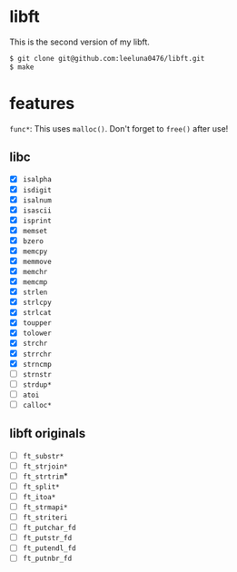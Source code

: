 # libft
This is the second version of my libft.

```bash
$ git clone git@github.com:leeluna0476/libft.git
$ make
```

# features
`func*`: This uses `malloc()`. Don't forget to `free()` after use!
## libc
- [x] `isalpha`
- [x] `isdigit`
- [x] `isalnum`
- [x] `isascii`
- [x] `isprint`
- [x] `memset`
- [x] `bzero`
- [x] `memcpy`
- [x] `memmove`
- [x] `memchr`
- [x] `memcmp`
- [x] `strlen`
- [x] `strlcpy`
- [x] `strlcat`
- [x] `toupper`
- [x] `tolower`
- [x] `strchr`
- [x] `strrchr`
- [x] `strncmp`
- [ ] `strnstr`
- [ ] `strdup*`
- [ ] `atoi`
- [ ] `calloc*`
## libft originals
- [ ] `ft_substr*`
- [ ] `ft_strjoin*`
- [ ] `ft_strtrim`*
- [ ] `ft_split*`
- [ ] `ft_itoa*`
- [ ] `ft_strmapi*`
- [ ] `ft_striteri`
- [ ] `ft_putchar_fd`
- [ ] `ft_putstr_fd`
- [ ] `ft_putendl_fd`
- [ ] `ft_putnbr_fd`
